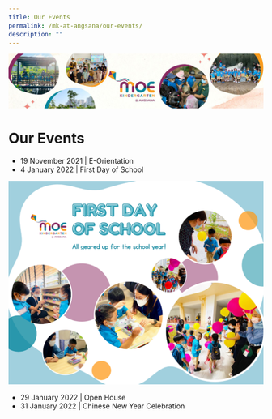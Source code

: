 ```yaml
---
title: Our Events
permalink: /mk-at-angsana/our-events/
description: ""
---
```

![](/images/MK-Angsana.jpg)

Our Events
==========


*   19 November 2021 | E-Orientation
*   4 January 2022 | First Day of School


![](/images/First%20Day%20of%20School.png)

*   29 January 2022 | Open House
*   31 January 2022 | Chinese New Year Celebration